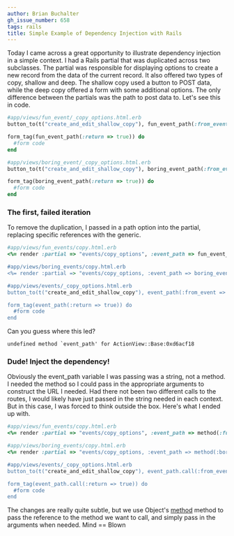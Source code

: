 ```yaml
---
author: Brian Buchalter
gh_issue_number: 658
tags: rails
title: Simple Example of Dependency Injection with Rails
---
```




Today I came across a great opportunity to illustrate dependency injection in a simple context. I had a Rails partial that was duplicated across two subclasses.  The partial was responsible for displaying options to create a new record from the data of the current record.  It also offered two types of copy, shallow and deep.  The shallow copy used a button to POST data, while the deep copy offered a form with some additional options.  The only difference between the partials was the path to post data to. Let's see this in code.

```ruby
#app/views/fun_event/_copy_options.html.erb
button_to(t("create_and_edit_shallow_copy"), fun_event_path(:from_event => @event.id, :return => true), :    id => "shallow_copy_btn")

form_tag(fun_event_path(:return => true)) do
  #form code
end

#app/views/boring_event/_copy_options.html.erb
button_to(t("create_and_edit_shallow_copy"), boring_event_path(:from_event => @event.id, :return => true), :    id => "shallow_copy_btn")

form_tag(boring_event_path(:return => true)) do
  #form code
end
```

### The first, failed iteration

To remove the duplication, I passed in a path option into the partial, replacing specific references with the generic.

```ruby
#app/views/fun_events/copy.html.erb
<%= render :partial => "events/copy_options", :event_path => fun_event_path %>

#app/views/boring_events/copy.html.erb
<%= render :partial => "events/copy_options, :event_path => boring_event_path %>

#app/views/events/_copy_options.html.erb
button_to(t("create_and_edit_shallow_copy"), event_path(:from_event => @event.id, :return => true), :    id => "shallow_copy_btn")

form_tag(event_path(:return => true)) do
  #form code
end
```

Can you guess where this led?

```
undefined method `event_path' for ActionView::Base:0xd6acf18
```

### Dude! Inject the dependency!

Obviously the event_path variable I was passing was a string, not a method.  I needed the method so I could pass in the appropriate arguments to construct the URL I needed.  Had there not been two different calls to the routes, I would likely have just passed in the string needed in each context.  But in this case, I was forced to think outside the box.  Here's what I ended up with.

```ruby
#app/views/fun_events/copy.html.erb
<%= render :partial => "events/copy_options", :event_path => method(:fun_event_path) %>

#app/views/boring_events/copy.html.erb
<%= render :partial => "events/copy_options, :event_path => method(:boring_event_path) %>

#app/views/events/_copy_options.html.erb
button_to(t("create_and_edit_shallow_copy"), event_path.call(:from_event => @event.id, :return => true), :    id => "shallow_copy_btn")

form_tag(event_path.call(:return => true)) do
  #form code
end
```

The changes are really quite subtle, but we use Object's [method](http://ruby-doc.org/core-1.9.3/Object.html#method-i-method) method to pass the reference to the method we want to call, and simply pass in the arguments when needed.  Mind == Blown


